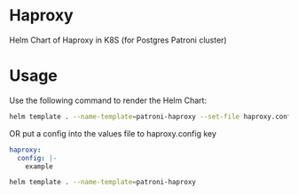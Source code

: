 # Haproxy
Helm Chart of Haproxy in K8S (for Postgres Patroni cluster)

# Usage
Use the following command to render the Helm Chart:
```bash
helm template . --name-template=patroni-haproxy --set-file haproxy.config="configs/haproxy.cfg"
```
OR put a config into the values file to haproxy.config key
```yml
haproxy:
  config: |-
    example
```
```bash
helm template . --name-template=patroni-haproxy
```
